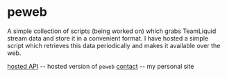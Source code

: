 peweb=========A simple collection of scripts (being worked on) which grabs TeamLiquidstream data and store it in a convenient format.  I have hosted a simplescript which retrieves this data periodically and makes it available over the web. [hosted API](http://pe.nitrated.net/) -- hosted version of `peweb`[contact](http://dcc.nitrated.net/) -- my personal site